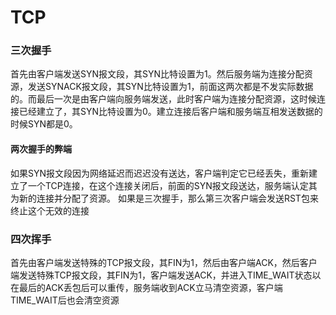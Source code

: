 # TCP

### 三次握手

首先由客户端发送SYN报文段，其SYN比特设置为1。然后服务端为连接分配资源，发送SYNACK报文段，其SYN比特设置为1，前面这两次都是不发实际数据的。而最后一次是由客户端向服务端发送，此时客户端为连接分配资源，这时候连接已经建立了，其SYN比特设置为0。建立连接后客户端和服务端互相发送数据的时候SYN都是0。

#### 两次握手的弊端

如果SYN报文段因为网络延迟而迟迟没有送达，客户端判定它已经丢失，重新建立了一个TCP连接，在这个连接关闭后，前面的SYN报文段送达，服务端认定其为新的连接并分配了资源。 如果是三次握手，那么第三次客户端会发送RST包来终止这个无效的连接



### 四次挥手

首先由客户端发送特殊的TCP报文段，其FIN为1，然后由客户端ACK，然后客户端发送特殊TCP报文段，其FIN为1，客户端发送ACK，并进入TIME_WAIT状态以在最后的ACK丢包后可以重传，服务端收到ACK立马清空资源，客户端TIME_WAIT后也会清空资源